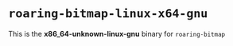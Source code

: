 # `roaring-bitmap-linux-x64-gnu`

This is the **x86_64-unknown-linux-gnu** binary for `roaring-bitmap`
